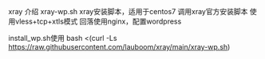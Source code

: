xray
介绍
xray-wp.sh
xray安装脚本，适用于centos7
调用xray官方安装脚本
使用vless+tcp+xtls模式
回落使用nginx，配置wordpress

install_wp.sh使用
bash <(curl -Ls https://raw.githubusercontent.com/lauboom/xray/main/xray-wp.sh)
